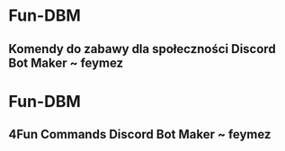 # Fun-DBM
## Komendy do zabawy dla społeczności Discord Bot Maker ~ feymez

# Fun-DBM
## 4Fun Commands Discord Bot Maker ~ feymez
